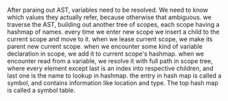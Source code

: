 After paraing out AST, variables need to be resolved.
We need to know which values they actually refer, because otherwise that ambiguous.
we traverse the AST, building out another tree of scopes, each scope having a hashmap of names.
every time we enter new scope we insert a child to the current scope and move to it.
when we lease current scope, we make its parent new current scope.
when we encounter some kind of variable declaration in scope, we add it to current scope's hashmap.
when we encounter read from a variable, we resolve it with full path in scope tree, where every element except last is an index into respective children, and last one is the name to lookup in hashmap.
the entry in hash map is called a symbol, and contains information like location and type.
The top hash map is called a symbol table.